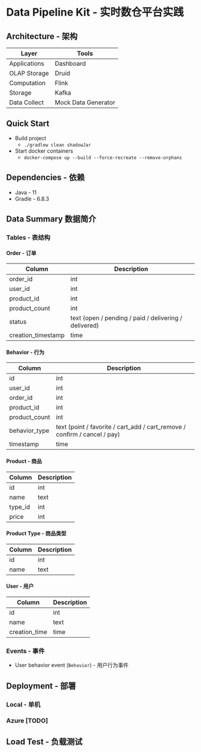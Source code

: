 # Data Pipeline Kit - 实时数仓平台实践

## Architecture - 架构
| Layer      | Tools |
| ----------- | ----------- |
| Applications | Dashboard  |
| OLAP Storage   | Druid     |
| Computation   | Flink     |
| Storage   | Kafka     |
| Data Collect   | Mock Data Generator  |

## Quick Start
* Build project
    * `./gradlew clean shadowJar`
* Start docker containers
    * `docker-compose up --build --force-recreate --remove-orphans`

## Dependencies - 依赖
* Java - 11
* Gradle - 6.8.3

## Data Summary 数据简介

### Tables - 表结构

#### Order - 订单
| Column      | Description |
| ----------- | ----------- |
| order_id | int  |
| user_id | int |
| product_id | int |
| product_count | int |
| status | text (open / pending / paid / delivering / delivered) |
| creation_timestamp | time |

#### Behavior - 行为
| Column      | Description |
| ----------- | ----------- |
| id | int |
| user_id | int |
| order_id | int |
| product_id | int |
| product_count | int |
| behavior_type | text (point / favorite / cart_add / cart_remove / confirm / cancel / pay) |
| timestamp | time |

#### Product - 商品
| Column      | Description |
| ----------- | ----------- |
| id | int |
| name | text |
| type_id | int |
| price | int |

#### Product Type - 商品类型
| Column      | Description |
| ----------- | ----------- |
| id | int |
| name | text |

#### User - 用户
| Column      | Description |
| ----------- | ----------- |
| id | int |
| name | text |
| creation_time | time |

### Events - 事件
* User behavior event (`Behavior`) - 用户行为事件

## Deployment - 部署
### Local - 单机

### Azure [TODO]

## Load Test - 负载测试

